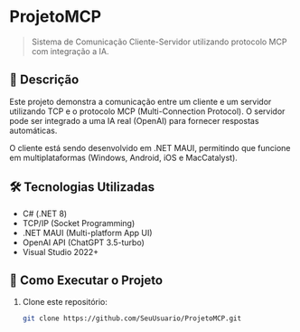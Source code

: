 # ProjetoMCP

> Sistema de Comunicação Cliente-Servidor utilizando protocolo MCP com integração a IA.

## 📜 Descrição

Este projeto demonstra a comunicação entre um cliente e um servidor utilizando TCP e o protocolo MCP (Multi-Connection Protocol). O servidor pode ser integrado a uma IA real (OpenAI) para fornecer respostas automáticas.

O cliente está sendo desenvolvido em .NET MAUI, permitindo que funcione em multiplataformas (Windows, Android, iOS e MacCatalyst).

## 🛠️ Tecnologias Utilizadas

- C# (.NET 8)
- TCP/IP (Socket Programming)
- .NET MAUI (Multi-platform App UI)
- OpenAI API (ChatGPT 3.5-turbo)
- Visual Studio 2022+

## 🏁 Como Executar o Projeto

1. Clone este repositório:
   ```bash
   git clone https://github.com/SeuUsuario/ProjetoMCP.git
